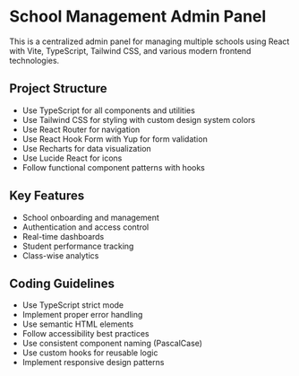 <!-- Use this file to provide workspace-specific custom instructions to Copilot. For more details, visit https://code.visualstudio.com/docs/copilot/copilot-customization#_use-a-githubcopilotinstructionsmd-file -->

# School Management Admin Panel

This is a centralized admin panel for managing multiple schools using React with Vite, TypeScript, Tailwind CSS, and various modern frontend technologies.

## Project Structure
- Use TypeScript for all components and utilities
- Use Tailwind CSS for styling with custom design system colors
- Use React Router for navigation
- Use React Hook Form with Yup for form validation
- Use Recharts for data visualization
- Use Lucide React for icons
- Follow functional component patterns with hooks

## Key Features
- School onboarding and management
- Authentication and access control
- Real-time dashboards
- Student performance tracking
- Class-wise analytics

## Coding Guidelines
- Use TypeScript strict mode
- Implement proper error handling
- Use semantic HTML elements
- Follow accessibility best practices
- Use consistent component naming (PascalCase)
- Use custom hooks for reusable logic
- Implement responsive design patterns
